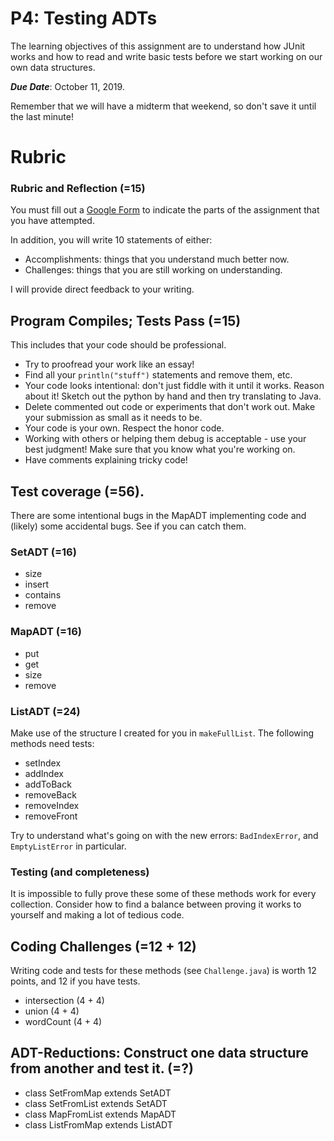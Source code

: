 # P4: Testing ADTs

The learning objectives of this assignment are to understand how JUnit works and how to read and write basic tests before we start working on our own data structures.

***Due Date***: October 11, 2019.

Remember that we will have a midterm that weekend, so don't save it until the last minute!

# Rubric

### Rubric and Reflection (=15)

You must fill out a [Google Form](https://forms.gle/FdG8gzoJbbyb5e4h6) to indicate the parts of the assignment that you have attempted. 

In addition, you will write 10 statements of either:
 - Accomplishments: things that you understand much better now.
 - Challenges: things that you are still working on understanding.

I will provide direct feedback to your writing.

## Program Compiles; Tests Pass (=15)
This includes that your code should be professional. 
- Try to proofread your work like an essay! 
- Find all your ``println("stuff")`` statements and remove them, etc.
- Your code looks intentional: don't just fiddle with it until it works. Reason about it! Sketch out the python by hand and then try translating to Java.
- Delete commented out code or experiments that don't work out. Make your submission as small as it needs to be.
- Your code is your own. Respect the honor code.
- Working with others or helping them debug is acceptable - use your best judgment! Make sure that you know what you're working on.
- Have comments explaining tricky code!

## Test coverage (=56).

There are some intentional bugs in the MapADT implementing code and (likely) some accidental bugs. See if you can catch them.

### SetADT (=16)

- size
- insert
- contains
- remove


### MapADT (=16)

- put
- get
- size
- remove


### ListADT (=24)

Make use of the structure I created for you in ``makeFullList``. The following methods need tests:

- setIndex
- addIndex
- addToBack
- removeBack
- removeIndex
- removeFront

Try to understand what's going on with the new errors: ``BadIndexError``, and ``EmptyListError`` in particular.

### Testing (and completeness)

It is impossible to fully prove these some of these methods work for every collection. Consider how to find a balance between proving it works to yourself and making a lot of tedious code.

## Coding Challenges (=12 + 12)

Writing code and tests for these methods (see ``Challenge.java``) is worth 12 points, and 12 if you have tests.

 - intersection (4 + 4)
 - union (4 + 4)
 - wordCount (4 + 4)


## ADT-Reductions: Construct one data structure from another and test it. (=?)

- class SetFromMap extends SetADT
- class SetFromList extends SetADT
- class MapFromList extends MapADT
- class ListFromMap extends ListADT


 

